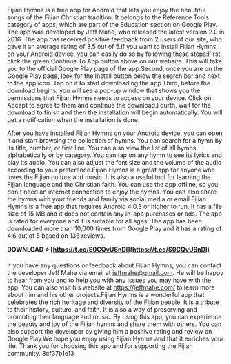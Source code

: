 
 
Fijian Hymns is a free app for Android that lets you enjoy the beautiful songs of the Fijian Christian tradition. It belongs to the Reference Tools category of apps, which are part of the Education section on Google Play. The app was developed by Jeff Mahe, who released the latest version 2.0 in 2016. The app has received positive feedback from 2 users of our site, who gave it an average rating of 3.5 out of 5.If you want to install Fijian Hymns on your Android device, you can easily do so by following these steps:First, click the green Continue To App button above on our website. This will take you to the official Google Play page of the app.Second, once you are on the Google Play page, look for the Install button below the search bar and next to the app icon. Tap on it to start downloading the app.Third, before the download begins, you will see a pop-up window that shows you the permissions that Fijian Hymns needs to access on your device. Click on Accept to agree to them and continue the download.Fourth, wait for the download to finish and then the installation will begin automatically. You will get a notification when the installation is done.

After you have installed Fijian Hymns on your Android device, you can open it and start browsing the collection of hymns. You can search for a hymn by its title, number, or first line. You can also view the list of all hymns alphabetically or by category. You can tap on any hymn to see its lyrics and play its audio. You can also adjust the font size and the volume of the audio according to your preference.Fijian Hymns is a great app for anyone who loves the Fijian culture and music. It is also a useful tool for learning the Fijian language and the Christian faith. You can use the app offline, so you don't need an internet connection to enjoy the hymns. You can also share the hymns with your friends and family via social media or email.Fijian Hymns is a free app that requires Android 4.0.3 or higher to run. It has a file size of 15 MB and it does not contain any in-app purchases or ads. The app is rated for everyone and it is suitable for all ages. The app has been downloaded more than 10,000 times from Google Play and it has a rating of 4.6 out of 5 based on 136 reviews.
 
**DOWNLOAD ⭐ [https://t.co/S0CQvU6nDl](https://t.co/S0CQvU6nDl)**



If you have any questions or feedback about Fijian Hymns, you can contact the developer Jeff Mahe via email at jeffmahe@gmail.com. He will be happy to hear from you and to help you with any issues you may have with the app. You can also visit his website at https://jeffmahe.com/ to learn more about him and his other projects.Fijian Hymns is a wonderful app that celebrates the rich heritage and diversity of the Fijian people. It is a tribute to their history, culture, and faith. It is also a way of preserving and promoting their language and music. By using this app, you can experience the beauty and joy of the Fijian hymns and share them with others. You can also support the developer by giving him a positive rating and review on Google Play.We hope you enjoy using Fijian Hymns and that it enriches your life. Thank you for choosing this app and for supporting the Fijian community.
 8cf37b1e13
 
